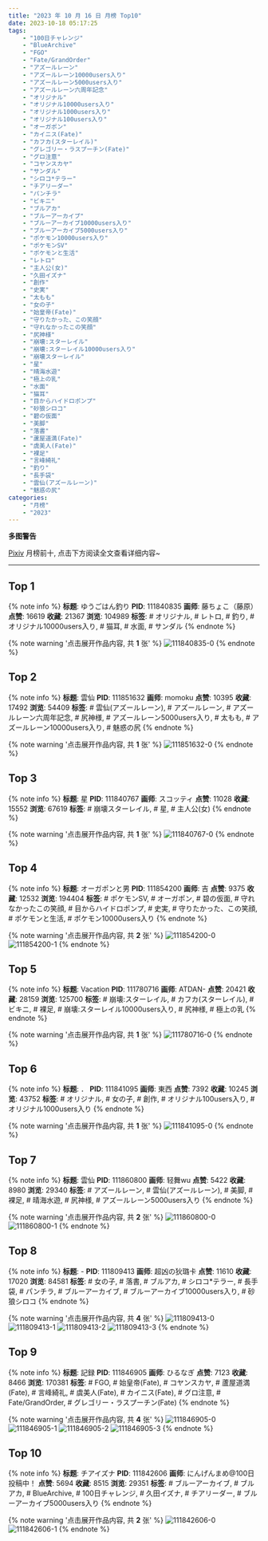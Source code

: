 ```yaml
---
title: "2023 年 10 月 16 日 月榜 Top10"
date: 2023-10-18 05:17:25
tags:
    - "100日チャレンジ"
    - "BlueArchive"
    - "FGO"
    - "Fate/GrandOrder"
    - "アズールレーン"
    - "アズールレーン10000users入り"
    - "アズールレーン5000users入り"
    - "アズールレーン六周年記念"
    - "オリジナル"
    - "オリジナル10000users入り"
    - "オリジナル1000users入り"
    - "オリジナル100users入り"
    - "オーガポン"
    - "カイニス(Fate)"
    - "カフカ(スターレイル)"
    - "グレゴリー・ラスプーチン(Fate)"
    - "グロ注意"
    - "コヤンスカヤ"
    - "サンダル"
    - "シロコ*テラー"
    - "チアリーダー"
    - "パンチラ"
    - "ビキニ"
    - "ブルアカ"
    - "ブルーアーカイブ"
    - "ブルーアーカイブ10000users入り"
    - "ブルーアーカイブ5000users入り"
    - "ポケモン10000users入り"
    - "ポケモンSV"
    - "ポケモンと生活"
    - "レトロ"
    - "主人公(女)"
    - "久田イズナ"
    - "創作"
    - "史実"
    - "太もも"
    - "女の子"
    - "始皇帝(Fate)"
    - "守りたかった、この笑顔"
    - "守れなかったこの笑顔"
    - "尻神様"
    - "崩壊:スターレイル"
    - "崩壊:スターレイル10000users入り"
    - "崩壊スターレイル"
    - "星"
    - "晴海水遊"
    - "極上の乳"
    - "水面"
    - "猫耳"
    - "目からハイドロポンプ"
    - "砂狼シロコ"
    - "碧の仮面"
    - "美脚"
    - "落書"
    - "蘆屋道満(Fate)"
    - "虞美人(Fate)"
    - "裸足"
    - "言峰綺礼"
    - "釣り"
    - "長手袋"
    - "雲仙(アズールレーン)"
    - "魅惑の尻"
categories:
    - "月榜"
    - "2023"
---
```


<i class="fa fa-triangle-exclamation"></i>**多图警告**<i class="fa fa-triangle-exclamation"></i>

[Pixiv](https://www.pixiv.net/) 月榜前十, 点击下方阅读全文查看详细内容~

<!-- more -->

---

## Top 1

{% note info %}
**标题**: ゆうごはん釣り
**PID**: 111840835 **画师**: 藤ちょこ（藤原）
**点赞**: 16619 **收藏**: 21367 **浏览**: 104989
**标签**: # オリジナル, # レトロ, # 釣り, # オリジナル10000users入り, # 猫耳, # 水面, # サンダル
{% endnote %}

{% note warning '点击展开作品内容, 共 **1** 张' %}
![111840835-0](https://i.pixiv.re/img-original/img/2023/09/19/00/01/10/111840835_p0.png)
{% endnote %}

## Top 2

{% note info %}
**标题**: 雲仙
**PID**: 111851632 **画师**: momoku
**点赞**: 10395 **收藏**: 17492 **浏览**: 54409
**标签**: # 雲仙(アズールレーン), # アズールレーン, # アズールレーン六周年記念, # 尻神様, # アズールレーン5000users入り, # 太もも, # アズールレーン10000users入り, # 魅惑の尻
{% endnote %}

{% note warning '点击展开作品内容, 共 **1** 张' %}
![111851632-0](https://i.pixiv.re/img-original/img/2023/09/19/12/15/21/111851632_p0.jpg)
{% endnote %}

## Top 3

{% note info %}
**标题**: 星
**PID**: 111840767 **画师**: スコッティ
**点赞**: 11028 **收藏**: 15552 **浏览**: 67619
**标签**: # 崩壊スターレイル, # 星, # 主人公(女)
{% endnote %}

{% note warning '点击展开作品内容, 共 **1** 张' %}
![111840767-0](https://i.pixiv.re/img-original/img/2023/09/19/00/00/39/111840767_p0.jpg)
{% endnote %}

## Top 4

{% note info %}
**标题**: オーガポンと男
**PID**: 111854200 **画师**: 吉
**点赞**: 9375 **收藏**: 12532 **浏览**: 194404
**标签**: # ポケモンSV, # オーガポン, # 碧の仮面, # 守れなかったこの笑顔, # 目からハイドロポンプ, # 史実, # 守りたかった、この笑顔, # ポケモンと生活, # ポケモン10000users入り
{% endnote %}

{% note warning '点击展开作品内容, 共 **2** 张' %}
![111854200-0](https://i.pixiv.re/img-original/img/2023/09/19/15/24/41/111854200_p0.png)
![111854200-1](https://i.pixiv.re/img-original/img/2023/09/19/15/24/41/111854200_p1.png)
{% endnote %}

## Top 5

{% note info %}
**标题**: Vacation
**PID**: 111780716 **画师**: ATDAN-
**点赞**: 20421 **收藏**: 28159 **浏览**: 125700
**标签**: # 崩壊:スターレイル, # カフカ(スターレイル), # ビキニ, # 裸足, # 崩壊:スターレイル10000users入り, # 尻神様, # 極上の乳
{% endnote %}

{% note warning '点击展开作品内容, 共 **1** 张' %}
![111780716-0](https://i.pixiv.re/img-original/img/2023/09/17/04/13/32/111780716_p0.jpg)
{% endnote %}

## Top 6

{% note info %}
**标题**: ．
**PID**: 111841095 **画师**: 東西
**点赞**: 7392 **收藏**: 10245 **浏览**: 43752
**标签**: # オリジナル, # 女の子, # 創作, # オリジナル100users入り, # オリジナル1000users入り
{% endnote %}

{% note warning '点击展开作品内容, 共 **1** 张' %}
![111841095-0](https://i.pixiv.re/img-original/img/2023/09/19/10/27/02/111841095_p0.png)
{% endnote %}

## Top 7

{% note info %}
**标题**: 雲仙
**PID**: 111860800 **画师**: 轻舞wu
**点赞**: 5422 **收藏**: 8980 **浏览**: 29340
**标签**: # アズールレーン, # 雲仙(アズールレーン), # 美脚, # 裸足, # 晴海水遊, # 尻神様, # アズールレーン5000users入り
{% endnote %}

{% note warning '点击展开作品内容, 共 **2** 张' %}
![111860800-0](https://i.pixiv.re/img-original/img/2023/09/19/20/46/28/111860800_p0.jpg)
![111860800-1](https://i.pixiv.re/img-original/img/2023/09/19/20/46/28/111860800_p1.jpg)
{% endnote %}

## Top 8

{% note info %}
**标题**: -
**PID**: 111809413 **画师**: 超凶の狄璐卡
**点赞**: 11610 **收藏**: 17020 **浏览**: 84581
**标签**: # 女の子, # 落書, # ブルアカ, # シロコ*テラー, # 長手袋, # パンチラ, # ブルーアーカイブ, # ブルーアーカイブ10000users入り, # 砂狼シロコ
{% endnote %}

{% note warning '点击展开作品内容, 共 **4** 张' %}
![111809413-0](https://i.pixiv.re/img-original/img/2023/09/18/00/00/33/111809413_p0.jpg)
![111809413-1](https://i.pixiv.re/img-original/img/2023/09/18/00/00/33/111809413_p1.jpg)
![111809413-2](https://i.pixiv.re/img-original/img/2023/09/18/00/00/33/111809413_p2.jpg)
![111809413-3](https://i.pixiv.re/img-original/img/2023/09/18/00/00/33/111809413_p3.jpg)
{% endnote %}

## Top 9

{% note info %}
**标题**: 記録
**PID**: 111846905 **画师**: ひるなぎ
**点赞**: 7123 **收藏**: 8466 **浏览**: 170381
**标签**: # FGO, # 始皇帝(Fate), # コヤンスカヤ, # 蘆屋道満(Fate), # 言峰綺礼, # 虞美人(Fate), # カイニス(Fate), # グロ注意, # Fate/GrandOrder, # グレゴリー・ラスプーチン(Fate)
{% endnote %}

{% note warning '点击展开作品内容, 共 **4** 张' %}
![111846905-0](https://i.pixiv.re/img-original/img/2023/09/19/06/00/05/111846905_p0.jpg)
![111846905-1](https://i.pixiv.re/img-original/img/2023/09/19/06/00/05/111846905_p1.jpg)
![111846905-2](https://i.pixiv.re/img-original/img/2023/09/19/06/00/05/111846905_p2.jpg)
![111846905-3](https://i.pixiv.re/img-original/img/2023/09/19/06/00/05/111846905_p3.jpg)
{% endnote %}

## Top 10

{% note info %}
**标题**: チアイズナ
**PID**: 111842606 **画师**: にんげんまめ@100日投稿中！
**点赞**: 5694 **收藏**: 8515 **浏览**: 29351
**标签**: # ブルーアーカイブ, # ブルアカ, # BlueArchive, # 100日チャレンジ, # 久田イズナ, # チアリーダー, # ブルーアーカイブ5000users入り
{% endnote %}

{% note warning '点击展开作品内容, 共 **2** 张' %}
![111842606-0](https://i.pixiv.re/img-original/img/2023/09/19/00/49/46/111842606_p0.png)
![111842606-1](https://i.pixiv.re/img-original/img/2023/09/19/00/49/46/111842606_p1.png)
{% endnote %}
